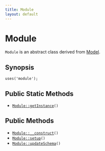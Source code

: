 ```yaml
---
title: Module
layout: default
---
```


# Module

<code>Module</code> is an abstract class derived from <a href="Model">Model</a>.

## Synopsis

<pre><code>uses('module');
</code></pre>
## Public Static Methods

* <code><a href="Module%3A%3AgetInstance">Module::getInstance</a>()</code>

## Public Methods

* <code><a href="Module%3A%3A__construct">Module::__construct</a>()</code>
* <code><a href="Module%3A%3Asetup">Module::setup</a>()</code>
* <code><a href="Module%3A%3AupdateSchema">Module::updateSchema</a>()</code>


